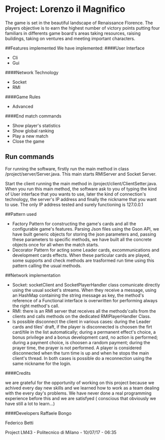 # Project: Lorenzo il Magnifico

The game is set in the beautiful landscape of Renaissance Florence. The players objective is to earn the highest number of victory points putting four familiars in differents game board's areas taking resources, raising buildings, taking on ventures and meeting important characters.
  
##Features implemented
We have implemented:
####User Interface
- Cli
- Gui

####Network Technology
- Socket
- RMI

####Game Rules
- Advanced

####End match commands
- Show player's statistics
- Show global ranking
- Play a new match
- Close the game
## Run commands

For running the software, firstly run the main method in class /project/server/Server.java. This main starts RMIServer and Socket Server.

Start the client running the main method in /project/client/ClientSetter.java. When you run this main method, the software ask to you of typing the kind of User interface that you wants to use, later the kind of connection's technology, the server's IP address and finally the nickname that you want to use. The only IP address tested and surely functioning is 127.0.0.1

##Pattern used 

- Factory Pattern for constructing the game's cards and all the configurable game's features. Parsing Json files using the Gson API, we have built generic objects for storing the json parameters and, passing these parameters to specific methods, we have built all the concrete objects once for all when the match starts.
- Decorator Pattern for acting some Leader cards, excommunications and development cards effects. When these particular cards are played, some supports and check methods are trasformed run time using this pattern calling the usual methods.

##Network implementation
- Socket: socketClient and SocketPlayerHandler class comunicate directly using the usual socket's streams. When they receive a message, using an HashMap containing the string message as key, the method's reference of a Functional interface is overwritten for performing always the right method's call.
- RMI: there is an RMI server that receives all the methods'calls from the clients and calls methods on the dedicated RMIPlayerHandler Class.
- Is possible disconnect the client in various cases: 
during the Leader cards and tiles' draft, if the player is disconnected is choosen the firt card/tile in the list automatically; during a permanent effect's choice, a bonus privilege and a bonus development card, no action is performed; during a payment choice, is choosen a random payment; during the prayer time, the prayer is not performed. A player is considered disconnected when the turn time is up and when he stops the main client's thread. In both cases is possible do a reconnection using the same nickname for the login.
 
 ####Credits
 
 we are grateful for the opportunity of working on this project because we achived every day new skills and we learned how to work as a team dealing with the every day's problems. We have never done a real programming experience before this and we are satisfyed ( conscious that obviously we have still a lot to learn...)
   
   ####Developers
   Raffaele Bongo
   
   Federico Betti
   
   Project LM43 - Politecnico di Milano - 10/07/17 - 06:35